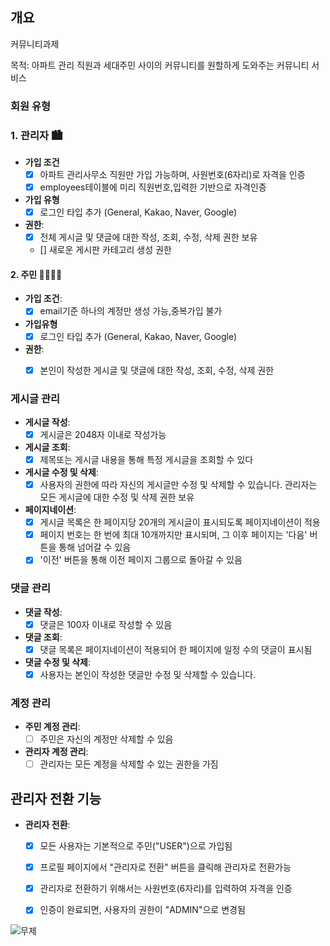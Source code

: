 ## 개요
커뮤니티과제 

목적: 아파트 관리 직원과 세대주민 사이의 커뮤니티를 원할하게 도와주는 커뮤니티 서비스 


###  회원 유형

### 1. 관리자 🏙
- **가입 조건**       
   - [x] 아파트 관리사무소 직원만 가입 가능하며, 사원번호(6자리)로 자격을 인증
   - [x] employees테이블에 미리 직원번호,입력한 기반으로 자격인증
 - **가입 유형**
   - [x] 로그인 타입 추가 (General, Kakao, Naver, Google) 
- **권한**:
  - [x] 전체 게시글 및 댓글에 대한 작성, 조회, 수정, 삭제 권한 보유
  - [] 새로운 게시판 카테고리 생성 권한

#### 2. 주민 🧍‍♀️🧍‍♂️
- **가입 조건**: 
  - [x] email기준 하나의 계정만 생성 가능,중복가입 불가
- **가입유형** 
  - [x] 로그인 타입 추가 (General, Kakao, Naver, Google) 
- **권한**:
  - [x] 본인이 작성한 게시글 및 댓글에 대한 작성, 조회, 수정, 삭제 권한


### 게시글 관리

- **게시글 작성**: 
  - [x] 게시글은 2048자 이내로 작성가능
- **게시글 조회**: 
  - [x] 제목또는 게시글 내용을 통해 특정 게시글을 조회할 수 있다
- **게시글 수정 및 삭제**: 
  - [x] 사용자의 권한에 따라 자신의 게시글만 수정 및 삭제할 수 있습니다. 관리자는 모든 게시글에 대한 수정 및 삭제 권한 보유
- **페이지네이션**: 
  - [x] 게시글 목록은 한 페이지당 20개의 게시글이 표시되도록 페이지네이션이 적용
  - [x] 페이지 번호는 한 번에 최대 10개까지만 표시되며, 그 이후 페이지는 '다음' 버튼을 통해 넘어갈 수 있음
  - [x] '이전' 버튼을 통해 이전 페이지 그룹으로 돌아갈 수 있음

### 댓글 관리

- **댓글 작성**: 
  - [x] 댓글은 100자 이내로 작성할 수 있음
- **댓글 조회**: 
  - [x] 댓글 목록은 페이지네이션이 적용되어 한 페이지에 일정 수의 댓글이 표시됨
- **댓글 수정 및 삭제**: 
  - [x] 사용자는 본인이 작성한 댓글만 수정 및 삭제할 수 있습니다.

### 계정 관리

- **주민 계정 관리**: 
  - [ ] 주민은 자신의 계정만 삭제할 수 있음
- **관리자 계정 관리**: 
  - [ ] 관리자는 모든 계정을 삭제할 수 있는 권한을 가짐

## 관리자 전환 기능

- **관리자 전환**:
  - [x] 모든 사용자는 기본적으로 주민("USER")으로 가입됨
  - [x] 프로필 페이지에서 "관리자로 전환" 버튼을 클릭해 관리자로 전환가능
  - [x] 관리자로 전환하기 위해서는 사원번호(6자리)를 입력하여 자격을 인증
  - [x] 인증이 완료되면, 사용자의 권한이 "ADMIN"으로 변경됨


![무제](https://github.com/user-attachments/assets/f3023172-4919-439d-bc8a-818a9b10df97)


        


